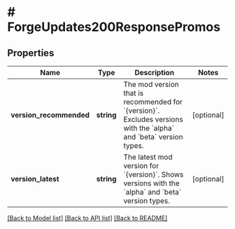 # # ForgeUpdates200ResponsePromos

## Properties

Name | Type | Description | Notes
------------ | ------------- | ------------- | -------------
**version_recommended** | **string** | The mod version that is recommended for &#x60;{version}&#x60;. Excludes versions with the &#x60;alpha&#x60; and &#x60;beta&#x60; version types. | [optional]
**version_latest** | **string** | The latest mod version for &#x60;{version}&#x60;. Shows versions with the &#x60;alpha&#x60; and &#x60;beta&#x60; version types. | [optional]

[[Back to Model list]](../../README.md#models) [[Back to API list]](../../README.md#endpoints) [[Back to README]](../../README.md)
